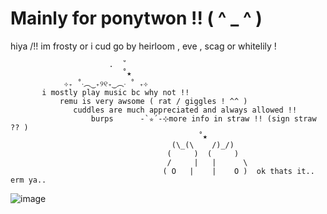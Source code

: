 # Mainly for ponytwon !! ( ^ _ ^ )

hiya /!! im frosty or i cud go by heirloom , eve , scag or whitelily !

                          .  ˚       
                             ˚★ 
                ⊹₊ ˚‧︵‿₊୨୧₊‿︵‧ ˚ ₊⊹
           i mostly play music bc why not !!
               remu is very awsome ( rat / giggles ! ^^ )
                  cuddles are much appreciated and always allowed !!
                      burps      -`✮´-⊹more info in straw !! (sign straw ?? )
                                              ˚★ 
                                        (\_(\    /)_/)
                                       (     )  (     )
                                       /     |   |      \
                                      ( O   |    |    O )  ok thats it.. erm ya.. 
[
](https://i.pinimg.com/736x/6a/e1/0d/6ae10d509f7151d03475072f1069b7d1.jpg)![image](https://github.com/user-attachments/assets/5c419913-b1da-400d-9068-4440eca896ed)

[
](https://i.postimg.cc/WpxggBvP/white-lily-cookie.webp)

